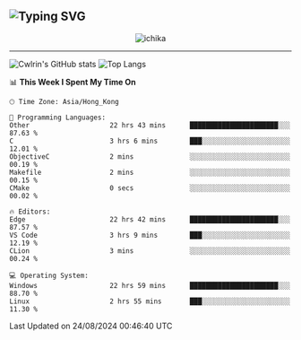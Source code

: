 ![Typing SVG](https://readme-typing-svg.demolab.com?font=Jost&size=24&pause=1000&color=7799EE&vCenter=true&multiline=true&random=false&width=435&height=100&lines=Hi+there;I'm+Sakurakouji+Nanaha;You+can+also+tell+me+Cwlrin%E2%98%86)
---
<p align="center">
  <img src="https://image.cwlrin.wiki/images/2024/06/17/Happy-Birthday2023---.png" alt="ichika" border="0" />
</p>

---
![Cwlrin's GitHub stats](https://github-readme-stats.vercel.app/api?username=cwlrin&show_icons=true&theme=buefy)
![Top Langs](https://github-readme-stats.vercel.app/api/top-langs/?username=cwlrin&layout=compact&hide=html,css)

<!--START_SECTION:waka-->
📊 **This Week I Spent My Time On** 

```text
🕑︎ Time Zone: Asia/Hong_Kong

💬 Programming Languages: 
Other                    22 hrs 43 mins      ██████████████████████░░░   87.63 % 
C                        3 hrs 6 mins        ███░░░░░░░░░░░░░░░░░░░░░░   12.01 % 
ObjectiveC               2 mins              ░░░░░░░░░░░░░░░░░░░░░░░░░   00.19 % 
Makefile                 2 mins              ░░░░░░░░░░░░░░░░░░░░░░░░░   00.15 % 
CMake                    0 secs              ░░░░░░░░░░░░░░░░░░░░░░░░░   00.02 % 

🔥 Editors: 
Edge                     22 hrs 42 mins      ██████████████████████░░░   87.57 % 
VS Code                  3 hrs 9 mins        ███░░░░░░░░░░░░░░░░░░░░░░   12.19 % 
CLion                    3 mins              ░░░░░░░░░░░░░░░░░░░░░░░░░   00.24 % 

💻 Operating System: 
Windows                  22 hrs 59 mins      ██████████████████████░░░   88.70 % 
Linux                    2 hrs 55 mins       ███░░░░░░░░░░░░░░░░░░░░░░   11.30 % 
```


 Last Updated on 24/08/2024 00:46:40 UTC
<!--END_SECTION:waka-->
